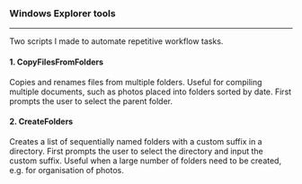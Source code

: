 ### Windows Explorer tools
---
Two scripts I made to automate repetitive workflow tasks.

#### 1. CopyFilesFromFolders
Copies and renames files from multiple folders. Useful for compiling multiple documents, such as photos placed into folders sorted by date. First prompts the user to select the parent folder.


#### 2. CreateFolders
Creates a list of sequentially named folders with a custom suffix in a directory. First prompts the user to select the directory and input the custom suffix. Useful when a large number of folders need to be created, e.g. for organisation of photos.
